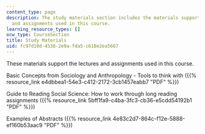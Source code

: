 ```yaml
---
content_type: page
description: The study materials section includes the materials support that lectures
  and assignments used in this course.
learning_resource_types: []
ocw_type: CourseSection
title: Study Materials
uid: fc97d10d-4538-2e9a-fda5-c618e2ea5667
---
```


These materials support the lectures and assignments used in this course.

Basic Concepts from Sociology and Anthropology - Tools to think with ({{% resource_link e4dbbea1-54e3-c412-2172-3cb1457eabb7 "PDF" %}})

Guide to Reading Social Science: How to work through long reading assignments ({{% resource_link 5bff1fa9-c4ba-3fc3-cb36-e5cdd54192b1 "PDF" %}})

Examples of Abstracts ({{% resource_link 4e83c2d7-864c-f12e-5888-ef160b53aac9 "PDF" %}})